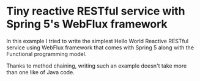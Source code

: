 # Tiny reactive RESTful service with Spring 5's WebFlux framework

In this example I tried to write the simplest Hello World Reactive RESTful service using WebFlux framework that comes with Spring 5 along with the Functional programming model.

Thanks to method chaining, writing such an example doesn't take more than one like of Java code.

